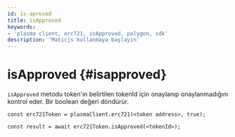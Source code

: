 ```yaml
---
id: is-aproved
title: isApproved
keywords:
- 'plasma client, erc721, isApproved, polygon, sdk'
description: 'Maticjs kullanmaya başlayın'
---
```


# isApproved {#isapproved}

`isApproved` metodu token'ın belirtilen tokenId için onaylanıp onaylanmadığını kontrol eder. Bir boolean değeri döndürür.

```
const erc721Token = plasmaClient.erc721(<token address>, true);

const result = await erc721Token.isApproved(<tokenId>);

```
